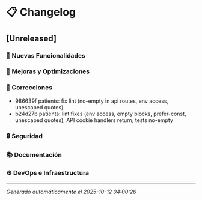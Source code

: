 # 📋 Changelog

## [Unreleased]

### 🚀 Nuevas Funcionalidades

### 🔧 Mejoras y Optimizaciones

### 🐛 Correcciones
- 986639f patients: fix lint (no-empty in api routes, env access, unescaped quotes)
- b24d27b patients: lint fixes (env access, empty blocks, prefer-const, unescaped quotes); API cookie handlers return; tests no-empty

### 🔒 Seguridad

### 📚 Documentación

### ⚙️ DevOps e Infraestructura

---


*Generado automáticamente el 2025-10-12 04:00:26*
